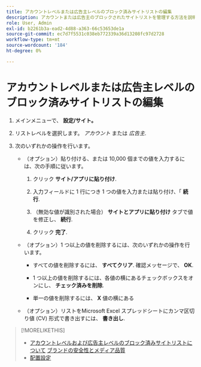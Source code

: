 ```yaml
---
title: アカウントレベルまたは広告主レベルのブロック済みサイトリストの編集
description: アカウントまたは広告主のブロックされたサイトリストを管理する方法を説明します。
role: User, Admin
exl-id: b2261b3a-ead2-4d88-a363-66c53653de1a
source-git-commit: ec7d7f5531c038eb772339a36d13208fc97d2728
workflow-type: tm+mt
source-wordcount: '184'
ht-degree: 0%

---
```


# アカウントレベルまたは広告主レベルのブロック済みサイトリストの編集

1. メインメニューで、 **設定/サイト。**

1. リストレベルを選択します。 *アカウント* または *広告主*.

1. 次のいずれかの操作を行います。

   * （オプション）貼り付ける、または 10,000 個までの値を入力するには、次の手順に従います。

      1. クリック **サイト/アプリに貼り付け**.

      1. 入力フィールドに 1 行につき 1 つの値を入力または貼り付け、「 **続行**.

      1. （無効な値が識別された場合） **サイトとアプリに貼り付け** タブで値を修正し、 **続行**.

      1. クリック **完了**.

   * （オプション）1 つ以上の値を削除するには、次のいずれかの操作を行います。

      * すべての値を削除するには、 **すべてクリア**. 確認メッセージで、 **OK**.

      * 1 つ以上の値を削除するには、各値の横にあるチェックボックスをオンにし、 **チェック済みを削除**.

      * 単一の値を削除するには、 **X** 値の横にある

   * （オプション）リストをMicrosoft Excel スプレッドシートにカンマ区切り値 (CV) 形式で書き出すには、 **書き出し**.

>[!MORELIKETHIS]
>
>* [アカウントレベルおよび広告主レベルのブロック済みサイトリストについて](/help/dsp/admin/blocked-sites-list-about.md)
> [ブランドの安全性とメディア品質](/help/dsp/introduction/features/brand-safety-media-quality.md)
>* [配置設定](/help/dsp/campaign-management/placements/placement-settings.md)
